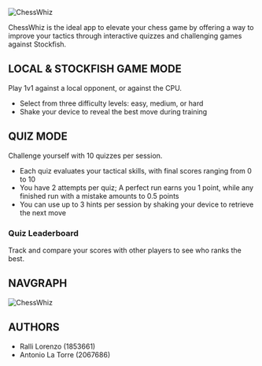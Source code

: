 ![ChessWhiz](https://github.com/LRalli/ChessWhiz/blob/master/docs/ChessWhiz.png)

ChessWhiz is the ideal app to elevate your chess game by offering a way to improve your tactics through interactive quizzes and challenging games against Stockfish.

## LOCAL & STOCKFISH GAME MODE

Play 1v1 against a local opponent, or against the CPU.

  * Select from three difficulty levels: easy, medium, or hard
  * Shake your device to reveal the best move during training

## QUIZ MODE

Challenge yourself with 10 quizzes per session.

 * Each quiz evaluates your tactical skills, with final scores ranging from 0 to 10
 * You have 2 attempts per quiz; A perfect run earns you 1 point, while any finished run with a mistake amounts to 0.5 points
 * You can use up to 3 hints per session by shaking your device to retrieve the next move

### Quiz Leaderboard
Track and compare your scores with other players to see who ranks the best.

## NAVGRAPH

![ChessWhiz](https://github.com/LRalli/ChessWhiz/blob/master/docs/NavGraph.png)

## AUTHORS
  
- Ralli Lorenzo (1853661)
- Antonio La Torre (2067686)
